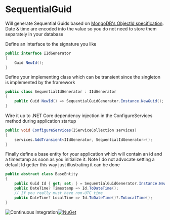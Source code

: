 SequentialGuid
==============

Will generate Sequential Guids based on [MongoDB's ObjectId specification](https://docs.mongodb.com/manual/reference/method/ObjectId/). Date &amp; time are encoded into the value so you do not need to store them separately in your database

Define an interface to the signature you like
```csharp
public interface IIdGenerator
{
    Guid NewId();
}
```

Define your implementing class which can be transient since the singleton is implemented by the framework

```csharp
public class SequentialIdGenerator : IIdGenerator
{
    public Guid NewId() => SequentialGuidGenerator.Instance.NewGuid();
}
```

Wire it up to .NET Core dependency injection in the ConfigureServices method during application startup

```csharp
public void ConfigureServices(IServiceCollection services)
{
    services.AddTransient<IIdGenerator, SequentialIdGenerator>();
}
```

Finally define a base entity for your application which will contain an id and a timestamp as soon as you initialize it. Note I do not advocate setting a default Id getter this way just illustrating it can be done

```csharp
public abstract class BaseEntity
{
    public Guid Id { get; set; } = SequentialGuidGenerator.Instance.NewGuid();
    public DateTime? Timestamp => Id.ToDateTime();
    // If you really must have non-UTC time
    public DateTime? LocalTime => Id.ToDateTime()?.ToLocalTime();
}
```

![Continuous Integration](https://github.com/buvinghausen/SequentialGuid/workflows/Continuous%20Integration/badge.svg?branch=master)[![NuGet](https://img.shields.io/nuget/v/SequentialGuid.svg)](https://www.nuget.org/packages/SequentialGuid/)
